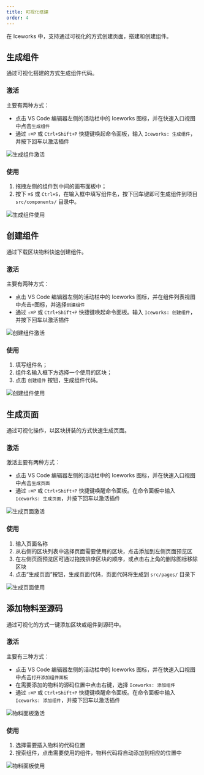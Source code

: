 ```yaml
---
title: 可视化搭建
order: 4
---
```


在 Iceworks 中，支持通过可视化的方式创建页面，搭建和创建组件。

## 生成组件

通过可视化搭建的方式生成组件代码。

### 激活

主要有两种方式：

- 点击 VS Code 编辑器左侧的活动栏中的 Iceworks 图标，并在快速入口视图中点击`生成组件`
- 通过 `⇧⌘P` 或 `Ctrl+Shift+P` 快捷键唤起命令面板，输入 `Iceworks: 生成组件`，并按下回车以激活插件

![生成组件激活](https://img.alicdn.com/tfs/TB1ZEHNiGNj0u4jSZFyXXXgMVXa-1440-900.gif)

### 使用

1. 拖拽左侧的组件到中间的画布面板中；
2. 按下 `⌘S` 或 `Ctrl+S`，在输入框中填写组件名，按下回车键即可生成组件到项目 `src/components/` 目录中。

![生成组件使用](https://img.alicdn.com/tfs/TB1VGQHeypE_u4jSZKbXXbCUVXa-1440-900.gif)

## 创建组件

通过下载区块物料快速创建组件。

### 激活

主要有两种方式：

- 点击 VS Code 编辑器左侧的活动栏中的 Iceworks 图标，并在组件列表视图中点击`+`图标，并选择`创建组件`
- 通过 `⇧⌘P` 或 `Ctrl+Shift+P` 快捷键唤起命令面板。输入 `Iceworks: 创建组件`，并按下回车以激活插件

![创建组件激活](https://img.alicdn.com/tfs/TB16mLjR.H1gK0jSZSyXXXtlpXa-1440-900.gif)

### 使用

1. 填写组件名；
2. 组件名输入框下方选择一个使用的区块；
3. 点击 `创建组件` 按钮，生成组件代码。

![创建组件使用](https://user-images.githubusercontent.com/56879942/87535673-6f3a3300-c6ca-11ea-852e-f3a2bb3eb7bc.gif)

## 生成页面

通过可视化操作，以区块拼装的方式快速生成页面。

### 激活

激活主要有两种方式：

- 点击 VS Code 编辑器左侧的活动栏中的 Iceworks 图标，并在快速入口视图中点击`生成页面`
- 通过 `⇧⌘P` 或 `Ctrl+Shift+P` 快捷键唤醒命令面板。在命令面板中输入 `Iceworks: 生成页面`，并按下回车以激活插件

![生成页面激活](https://img.alicdn.com/tfs/TB1glvbRYY1gK0jSZTEXXXDQVXa-1440-900.gif)

### 使用

1. 输入页面名称
2. 从右侧的区块列表中选择页面需要使用的区块，点击添加到左侧页面预览区
3. 在左侧页面预览区可通过拖拽排序区块的顺序，或点击右上角的删除图标移除区块
4. 点击“生成页面”按钮，生成页面代码，页面代码将生成到 `src/pages/` 目录下

![生成页面使用](https://user-images.githubusercontent.com/56879942/87531900-f5ec1180-c6c4-11ea-8753-ad269d5768d5.gif)

## 添加物料至源码

通过可视化的方式一键添加区块或组件到源码中。

### 激活

主要有三种方式：

- 点击 VS Code 编辑器左侧的活动栏中的 Iceworks 图标，并在快速入口视图中点击`打开添加组件面板`
- 在需要添加的物料的源码位置中点击右键，选择 `Iceworks: 添加组件`
- 通过 `⇧⌘P` 或 `Ctrl+Shift+P` 快捷键唤醒命令面板。在命令面板中输入 `Iceworks: 添加组件`，并按下回车以激活插件

![物料面板激活](https://img.alicdn.com/tfs/TB171KahLzO3e4jSZFxXXaP_FXa-1440-900.gif)

### 使用

1. 选择需要插入物料的代码位置
2. 搜索组件，点击需要使用的组件，物料代码将自动添加到相应的位置中

![物料面板使用](https://img.alicdn.com/tfs/TB1MuqahLzO3e4jSZFxXXaP_FXa-1440-900.gif)
